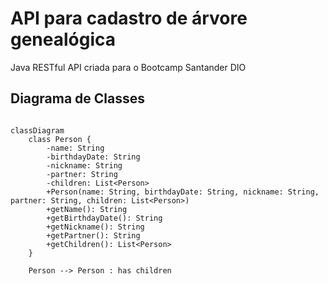 # API para cadastro de árvore genealógica

Java RESTful API criada para o Bootcamp Santander DIO

## Diagrama de Classes

``` mermaid

classDiagram
    class Person {
        -name: String
        -birthdayDate: String
        -nickname: String
        -partner: String
        -children: List<Person>
        +Person(name: String, birthdayDate: String, nickname: String, partner: String, children: List<Person>)
        +getName(): String
        +getBirthdayDate(): String
        +getNickname(): String
        +getPartner(): String
        +getChildren(): List<Person>
    }

    Person --> Person : has children

```
